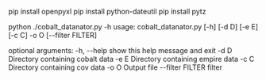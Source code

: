 pip install openpyxl
pip install python-dateutil
pip install pytz 

python ./cobalt_datanator.py -h
usage: cobalt_datanator.py [-h] [-d D] [-e E] [-c C] -o O [--filter FILTER]

optional arguments:
  -h, --help       show this help message and exit
  -d D             Directory containing cobalt data
  -e E             Directory containing empire data
  -c C             Directory containing cov data
  -o O             Output file
  --filter FILTER  filter
